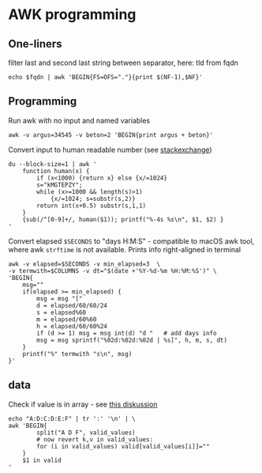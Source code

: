 AWK programming
===============



One-liners
----------

filter last and second last string between separator, here: tld from fqdn

    echo $fqdn | awk 'BEGIN{FS=OFS="."}{print $(NF-1),$NF}'



Programming
-----------



Run awk with no input and named variables

    awk -v argus=34545 -v beton=2 'BEGIN{print argus + beton}'


Convert input to human readable number (see [stackexchange](https://unix.stackexchange.com/questions/44040/a-standard-tool-to-convert-a-byte-count-into-human-kib-mib-etc-like-du-ls1))

    du --block-size=1 | awk '
        function human(x) {
            if (x<1000) {return x} else {x/=1024}
            s="kMGTEPZY";
            while (x>=1000 && length(s)>1)
                {x/=1024; s=substr(s,2)}
            return int(x+0.5) substr(s,1,1)
        }
        {sub(/^[0-9]+/, human($1)); printf("%-4s %s\n", $1, $2) }
    '

Convert elapsed `$SECONDS` to "days H:M:S" - compatible to macOS 
awk tool, where awk `strftime` is not available. Prints info
right-aligned in terminal

    awk -v elapsed=$SECONDS -v min_elapsed=3  \
    -v termwith=$COLUMNS -v dt="$(date +'%Y-%d-%m %H:%M:%S')" \
    'BEGIN{    
        msg=""
        if(elapsed >= min_elapsed) {
            msg = msg "["
            d = elapsed/60/60/24	
            s = elapsed%60
            m = elapsed/60%60
            h = elapsed/60/60%24
            if (d >= 1) msg = msg int(d) "d "   # add days info
            msg = msg sprintf("%02d:%02d:%02d | %s]", h, m, s, dt)      
        }
        printf("%" termwith "s\n", msg)
    }'


data
----

Check if value is in array - see [this diskussion](https://stackoverflow.com/questions/26746361/check-if-an-awk-array-contains-a-value)

    echo "A:D:C:D:E:F" | tr ':' '\n' | \
    awk 'BEGIN{ 
            split("A D F", valid_values) 
            # now revert k,v in valid_values:
            for (i in valid_values) valid[valid_values[i]]=""
        }  
        $1 in valid
    '



